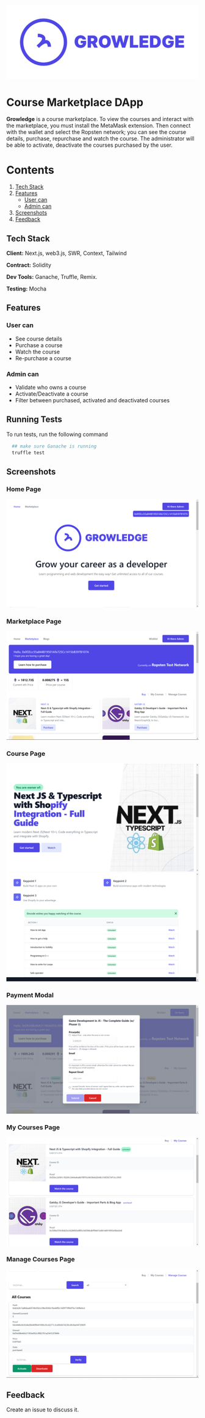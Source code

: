 ![Growledge](/assets/growledge.png)

# Course Marketplace DApp

**Growledge** is a course marketplace. To view the courses and interact with the marketplace, you must install the MetaMask extension. Then connect with the wallet and select the Ropsten network; you can see the course details, purchase, repurchase and watch the course. The administrator will be able to activate, deactivate the courses purchased by the user.

# Contents

1. [Tech Stack](#tech-stack)
2. [Features](#features)
   - [User can](#user-can)
   - [Admin can](#admin-can)
3. [Screenshots](#screenshots)
4. [Feedback](#feedback)

## Tech Stack

**Client:** Next.js, web3.js, SWR, Context, Tailwind

**Contract:** Solidity

**Dev Tools:** Ganache, Truffle, Remix.

**Testing:** Mocha

## Features

### User can

- See course details
- Purchase a course
- Watch the course
- Re-purchase a course

### Admin can

- Validate who owns a course
- Activate/Deactivate a course
- Filter between purchased, activated and deactivated courses

## Running Tests

To run tests, run the following command

```bash
  ## make sure Ganache is running
  truffle test
```

## Screenshots

### Home Page

![Home Page](/docs/home-page.png)

### Marketplace Page

![Marketplace Page](/docs/marketplace-page.png)

### Course Page

![Course Page](/docs/course-page-p1.png)
![Course Page](/docs/course-page-p2.png)

### Payment Modal

![Payment Modal](/docs/payment-modal.png)

### My Courses Page

![My Courses Page](/docs/my-courses-page.png)

### Manage Courses Page

![Manage Courses Page](/docs/manage-courses-page.png)
## Feedback

Create an issue to discuss it.
